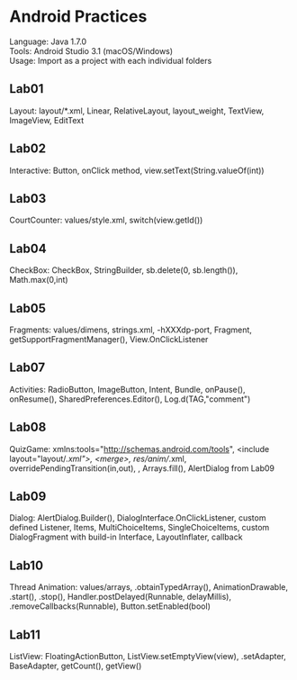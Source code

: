 # Android Practices

Language: Java 1.7.0  
Tools: Android Studio 3.1 (macOS/Windows)  
Usage: Import as a project with each individual folders  

## Lab01
Layout: layout/*.xml, Linear, RelativeLayout, layout_weight, TextView, ImageView, EditText  

## Lab02
Interactive: Button, onClick method, view.setText(String.valueOf(int))  

## Lab03
CourtCounter: values/style.xml, switch(view.getId())  

## Lab04
CheckBox: CheckBox, StringBuilder, sb.delete(0, sb.length()), Math.max(0,int)  

## Lab05
Fragments: values/dimens, strings.xml, -hXXXdp-port, Fragment, getSupportFragmentManager(), View.OnClickListener  

## Lab07
Activities: RadioButton, ImageButton, Intent, Bundle, onPause(), onResume(), SharedPreferences.Editor(), Log.d(TAG,"comment")  

## Lab08
QuizGame: xmlns:tools="http://schemas.android.com/tools", \<include layout="layout/*.xml">, \<merge>, res/anim/*.xml, overridePendingTransition(in,out), <string-array>, Arrays.fill(), AlertDialog from Lab09  

## Lab09
Dialog: AlertDialog.Builder(), DialogInterface.OnClickListener, custom defined Listener, Items, MultiChoiceItems, SingleChoiceItems, custom DialogFragment with build-in Interface, LayoutInflater, callback  

## Lab10
Thread Animation: values/arrays, .obtainTypedArray(), AnimationDrawable, .start(), .stop(), Handler.postDelayed(Runnable, delayMillis), .removeCallbacks(Runnable), Button.setEnabled(bool)  

## Lab11
ListView: FloatingActionButton, ListView.setEmptyView(view), .setAdapter, BaseAdapter, getCount(), getView()  
